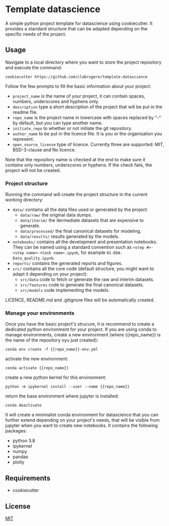 # Template datascience

A simple python project template for datascience using cookiecutter. It provides a standard structure that can be adapted depending on the specific needs of the project.

## Usage

Navigate to a local directory where you want to store the project repository and execute the command:

```
cookiecutter https://github.com/clabrugere/template-datascience
```

Follow the few prompts to fill the basic information about your project:
- ```project_name``` is the name of your project, it can contain spaces, numbers, underscores and hyphens only.
- ```description``` type a short description of the project that will be put in the readme file.
- ```repo_name``` is the project name in lowercase with spaces replaced by "-" by default, but you can type another name.
- ```initiate_repo``` to whether or not initiate the git repository.
- ```author_name``` to be put in the licence file. It is you or the organisation you represent.
- ```open_source_license``` type of licence. Currently three are supported: MIT, BSD-3-clause and No licence.

Note that the repository name is checked at the end to make sure it contains only numbers, underscores or hyphens. If the check fails, the project will not be created.

### Project structure

Running the command will create the project structure in the current working directory:
- ```data/``` contains all the data files used or generated by the project:
	- ```data/raw/``` the original data dumps.
	- ```data/iterim/``` the itermediate datasets that are expensive to generate.
	- ```data/processed/``` the final canonical datasets for modeling.
	- ```data/results/``` results generated by the models.
- ```notebooks/``` contains all the development and presentation notebooks. They can be named using a standard convention such as ```<step #>-<step name>-<task name>.ipynb```, for example ```01-EDA-Data_quality.ipynb```.
- ```reports/``` contains the generated reports and figures.
- ```src/``` contains all the core code (default structure, you might want to adapt it depending on your project):
	- ```src/data``` code to fetch or generate the raw and interim datasets.
	- ```src/features``` code to generate the final canonical datasets.
	- ```src/models``` code implementing the models.

LICENCE, README.md and .gitignore files will be automatically created.

### Manage your environments

Once you have the basic project's strucure, it is recommend to create a dedicated python environment for your project. If you are using conda to manage environments, create a new environment (where {{repo_name}} is the name of the repository oyu just created):

```
conda env create -f {{repo_name}}-env.yml
```
activate the new environment:
```
conda activate {{repo_name}}
```
create a new python kernel for this environment:
```
python -m ipykernel install --user --name {{repo_name}}
```
return the base environment where jupyter is installed:
```
conda deactivate
```

It will create a minimalist conda environment for datascience that you can further extend depending on your project's needs, that will be visible from jupyter when you want to create new notebooks. It contains the following packages:
  - python 3.8
  - ipykernel
  - numpy
  - pandas
  - plotly

## Requirements

- cookiecutter

## License

[MIT](LICENSE)
